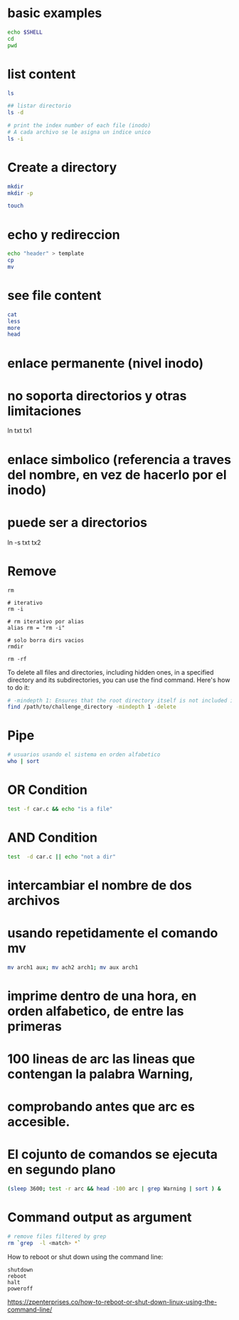 # basic examples

```sh
echo $SHELL
cd
pwd
```

# list content

```sh
ls

## listar directorio
ls -d 

# print the index number of each file (inodo)
# A cada archivo se le asigna un indice unico
ls -i
```

# Create a directory

```sh
mkdir
mkdir -p
```

```sh
touch
```
# echo y redireccion

```sh
echo "header" > template
cp
mv
```

# see file content

```sh
cat
less
more
head
```

# enlace permanente (nivel inodo)
# no soporta directorios y otras limitaciones
ln txt tx1

# enlace simbolico (referencia a traves del nombre, en vez de hacerlo por el inodo)
# puede ser a directorios
ln -s txt tx2

# Remove

```shell
rm

# iterativo
rm -i

# rm iterativo por alias
alias rm = "rm -i"

# solo borra dirs vacios
rmdir

rm -rf 
```

To delete all files and directories, including hidden ones, 
in a specified directory and its subdirectories, you can use the find command.
Here's how to do it:

```sh
# -mindepth 1: Ensures that the root directory itself is not included in the results, only its contents.
find /path/to/challenge_directory -mindepth 1 -delete
```

# Pipe

```sh
# usuarios usando el sistema en orden alfabetico
who | sort
```

# OR Condition

```sh
test -f car.c && echo "is a file"
```

# AND Condition

```sh
test  -d car.c || echo "not a dir"
```

# intercambiar el nombre de dos archivos 
# usando repetidamente el comando mv

```sh
mv arch1 aux; mv ach2 arch1; mv aux arch1
```

# imprime dentro de una hora, en orden alfabetico, de entre las primeras
# 100 lineas de arc las lineas que contengan la palabra Warning, 
# comprobando antes que arc es accesible.
# El cojunto de comandos se ejecuta en segundo plano

```sh
(sleep 3600; test -r arc && head -100 arc | grep Warning | sort ) &
```

# Command output as argument

```sh
# remove files filtered by grep
rm `grep  -l <match> *`
```

How to reboot or shut down using the command line:

    shutdown
    reboot
    halt
    poweroff

https://zpenterprises.co/how-to-reboot-or-shut-down-linux-using-the-command-line/

